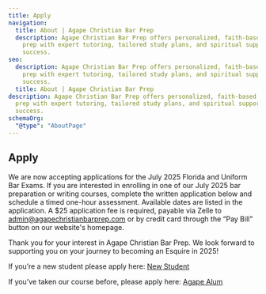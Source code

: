 ```yaml
---
title: Apply
navigation:
  title: About | Agape Christian Bar Prep
  description: Agape Christian Bar Prep offers personalized, faith-based bar exam
    prep with expert tutoring, tailored study plans, and spiritual support for
    success.
seo:
  description: Agape Christian Bar Prep offers personalized, faith-based bar exam
    prep with expert tutoring, tailored study plans, and spiritual support for
    success.
  title: About | Agape Christian Bar Prep
description: Agape Christian Bar Prep offers personalized, faith-based bar exam
  prep with expert tutoring, tailored study plans, and spiritual support for
  success.
schemaOrg:
  "@type": "AboutPage"
---
```

## Apply

We are now accepting applications for the July 2025 Florida and Uniform Bar Exams. If you are interested in enrolling in one of our July 2025 bar preparation or writing courses, complete the written application below and schedule a timed one-hour assessment. Available dates are listed in the application. A $25 application fee is required, payable via Zelle to admin@agapechristianbarprep.com or by credit card through the “Pay Bill” button on our website's homepage.

Thank you for your interest in Agape Christian Bar Prep. We look forward to supporting you on your journey to becoming an Esquire in 2025!

If you’re a new student please apply here:
[New Student](https://form.smartsuite.com/skpl6z0a/SiafucKuJI)

If you’ve taken our course before, please apply here:
[Agape Alum](https://form.smartsuite.com/skpl6z0a/m7aUgJN496)